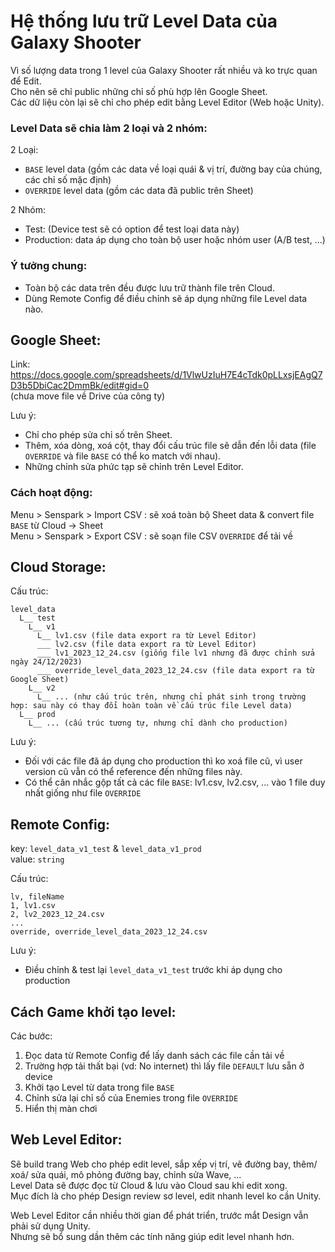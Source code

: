 # Hệ thống lưu trữ Level Data của Galaxy Shooter

Vì số lượng data trong 1 level của Galaxy Shooter rất nhiều và ko trực quan để Edit.  
Cho nên sẽ chỉ public những chỉ số phù hợp lên Google Sheet.  
Các dữ liệu còn lại sẽ chỉ cho phép edit bằng Level Editor (Web hoặc Unity).

### Level Data sẽ chia làm 2 loại và 2 nhóm:
2 Loại:
  - `BASE` level data (gồm các data về loại quái & vị trí, đường bay của chúng, các chỉ số mặc định)
  - `OVERRIDE` level data (gồm các data đã public trên Sheet)

2 Nhóm:
  - Test: (Device test sẽ có option để test loại data này)
  - Production: data áp dụng cho toàn bộ user hoặc nhóm user (A/B test, ...)

### Ý tưởng chung:
- Toàn bộ các data trên đều được lưu trữ thành file trên Cloud.  
- Dùng Remote Config để điều chỉnh sẽ áp dụng những file Level data nào.

## Google Sheet:
Link: https://docs.google.com/spreadsheets/d/1VlwUzIuH7E4cTdk0pLLxsjEAgQ7D3b5DbiCac2DmmBk/edit#gid=0  
(chưa move file về Drive của công ty)

Lưu ý:
- Chỉ cho phép sửa chỉ số trên Sheet.
- Thêm, xóa dòng, xoá cột, thay đổi cấu trúc file sẽ dẫn đến lỗi data (file `OVERRIDE` và file `BASE` có thể ko match với nhau).  
- Những chỉnh sửa phức tạp sẽ chỉnh trên Level Editor.

### Cách hoạt động:
Menu > Senspark > Import CSV : sẽ xoá toàn bộ Sheet data & convert file `BASE` từ Cloud -> Sheet  
Menu > Senspark > Export CSV : sẽ soạn file CSV `OVERRIDE` để tải về  

## Cloud Storage:
Cấu trúc:
```
level_data
  L__ test
    L__ v1
      L__ lv1.csv (file data export ra từ Level Editor)
      ___ lv2.csv (file data export ra từ Level Editor)
      ___ lv1_2023_12_24.csv (giống file lv1 nhưng đã được chỉnh sửa ngày 24/12/2023)
      ___ override_level_data_2023_12_24.csv (file data export ra từ Google Sheet)
    L__ v2
      L__ ... (như cấu trúc trên, nhưng chỉ phát sinh trong trường hợp: sau này có thay đổi hoàn toàn về cấu trúc file Level data)
  L__ prod
    L__ ... (cấu trúc tương tự, nhưng chỉ dành cho production)
```

Lưu ý:
- Đối với các file đã áp dụng cho production thì ko xoá file cũ, vì user version cũ vẫn có thể reference đến những files này.
- Có thể cân nhắc gộp tất cả các file `BASE`: lv1.csv, lv2.csv, ... vào 1 file duy nhất giống như file `OVERRIDE`

## Remote Config:
key: `level_data_v1_test` & `level_data_v1_prod`  
value: `string`

Cấu trúc:
```csv
lv, fileName
1, lv1.csv
2, lv2_2023_12_24.csv
...
override, override_level_data_2023_12_24.csv
```

Lưu ý:
- Điều chỉnh & test lại `level_data_v1_test` trước khi áp dụng cho production

## Cách Game khởi tạo level:
Các bước:
1. Đọc data từ Remote Config để lấy danh sách các file cần tải về
2. Trường hợp tải thất bại (vd: No internet) thì lấy file `DEFAULT` lưu sẵn ở device
3. Khởi tạo Level từ data trong file `BASE`
4. Chỉnh sửa lại chỉ số của Enemies trong file `OVERRIDE`
5. Hiển thị màn chơi

## Web Level Editor:
Sẽ build trang Web cho phép edit level, sắp xếp vị trí, vẽ đường bay, thêm/ xoá/ sửa quái, mô phỏng đường bay, chỉnh sửa Wave, ...  
Level Data sẽ được đọc từ Cloud & lưu vào Cloud sau khi edit xong.  
Mục đích là cho phép Design review sơ level, edit nhanh level ko cần Unity.  

Web Level Editor cần nhiều thời gian để phát triển, trước mắt Design vẫn phải sử dụng Unity.  
Nhưng sẽ bổ sung dần thêm các tính năng giúp edit level nhanh hơn.

